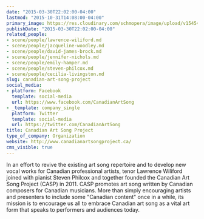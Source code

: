 ```yaml
---
date: "2015-03-30T22:02:00-04:00"
lastmod: "2015-10-31T14:08:00-04:00"
primary_image: https://res.cloudinary.com/schmopera/image/upload/v1545409169/media/webhook-uploads/1446314931502/Logo---CASP.jpg.jpg
publishDate: "2015-03-30T22:02:00-04:00"
related_people:
- scene/people/lawrence-wiliford.md
- scene/people/jacqueline-woodley.md
- scene/people/david-james-brock.md
- scene/people/jennifer-nichols.md
- scene/people/emily-hamper.md
- scene/people/steven-philcox.md
- scene/people/cecilia-livingston.md
slug: canadian-art-song-project
social_media:
- platform: Facebook
  template: social-media
  url: https://www.facebook.com/CanadianArtSong
- _template: company_single
  platform: Twitter
  template: social-media
  url: https://twitter.com/CanadianArtSong
title: Canadian Art Song Project
type_of_company: Organization
website: http://www.canadianartsongproject.ca/
cms_visible: true
---
```


<p>
	In an effort to revive the existing art song repertoire and to develop new vocal works for Canadian professional artists, tenor Lawrence Wiliford joined with pianist Steven Philcox and together founded the Canadian Art Song Project (CASP) in 2011. CASP promotes art song written by Canadian composers for Canadian musicians. More than simply encouraging artists and presenters to include some "Canadian content" once in a while, its mission is to encourage us all to embrace Canadian art song as a vital art form that speaks to performers and audiences today.
</p>
